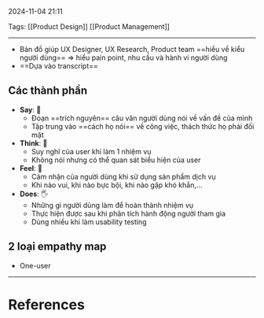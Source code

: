 2024-11-04 21:11

Tags: [[Product Design]] [[Product Management]]

---

- Bản đồ giúp UX Designer, UX Research, Product team ==hiều về kiểu người dùng== => hiểu pain point, nhu cầu và hành vi người dùng
- ==Dựa vào transcript==
## Các thành phần
- **Say**: 👄
	- Đoạn ==trích nguyên== câu văn người dùng nói về vấn đề của mình
	- Tập trung vào ==cách họ nói== về công việc, thách thức họ phải đối mặt
-  **Think**: 🧠
	- Suy nghĩ của user khi làm 1 nhiệm vụ
	- Không nói nhưng có thể quan sát biểu hiện của user
- **Feel**: 💓
	- Cảm nhận của người dùng khi sử dụng sản phẩm dịch vụ
	- Khi nào vui, khi nào bực bội, khi nào gặp khó khắn,...
- **Does**: 🖐
	- Những gì người dùng làm để hoàn thành nhiệm vụ
	- Thực hiện được sau khi phân tích hành động người tham gia 
	- Dùng nhiều khi làm usability testing
## 2 loại empathy map
- One-user

---
# References